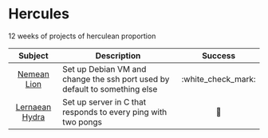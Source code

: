 # Hercules

12 weeks of projects of herculean proportion

| Subject                           | Description                                                                | Success              |
| :-:                               | -                                                                          | :-:                  |
| [Nemean Lion](nemean_lion/)       | Set up Debian VM and change the ssh port used by default to something else | :white\_check\_mark: |
| [Lernaean Hydra](lernaean_hydra/) | Set up server in C that responds to every ping with two pongs              | :shrug:              |
